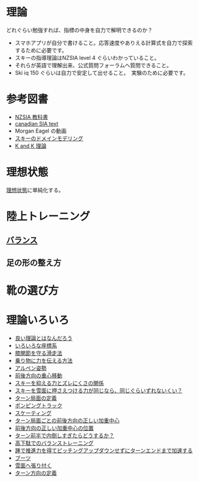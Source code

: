 # 理論
どれぐらい勉強すれば、指標の中身を自力で解明できるのか？
- スマホアプリが自分で書けること。応答速度やありえる計算式を自力で探索するために必要です。
- スキーの指導理論はNZSIA level 4 ぐらいわかっていること。
- それらが英語で理解出来、公式質問フォーラムへ質問できること。
- Ski iq 150 ぐらいは自力で安定して出せること。　実験のために必要です。

# 参考図書
- [NZSIA 教科書](https://www.nzsia.org/downloads/)
- [canadian SIA text](https://www.snowpro.com/en/resources-public)
- Morgan Eagel  の動画
- [スキーのドメインモデリング](https://github.com/koyakei/shintaido/tree/main/src/main/kotlin/ridingSports)
- [K and K 理論](https://www.youtube.com/channel/UCS3DXykPqMKTrRgb20a56ag)

# 理想状態
[理想状態](ideal_condition)に単純化する。

# 陸上トレーニング

## [バランス](balance)

## 足の形の整え方

# 靴の選び方

# 理論いろいろ

- [良い理論とはなんだろう](good_ski_theory.md)
- [いろいろな座標系](axis)
- [膝関節を守る滑走法](how_to_avoid_acl_injury)
- [乗り物に力を伝える方法](乗り物に力を伝える方法)
- [アルペン姿勢](ski_stance)
- [前後方向の重心移動](fore_after_mass_shift_on_ski)
- [スキーを抑える力とズレにくさの関係](improve_edge_grip)
- [スキーを雪面に押さえつける力が同じなら、同じぐらいずれないくい？](edge_grirp)
- [ターン局面の定義](turn_phase)
- [ポンピングトラック](pumping_track)
- [スケーティング](skating)
- [ターン局面ごとの前後方向の正しい加重中心](point_of_fore_after_pressure_center)
- [前後方向の正しい加重中心の位置](point_of_fore_after_pressure_center)
- [ターン前半で内倒しすぎたらどうするか？](how_to_recover_from_too_much_incline)
- [高下駄でのバランストレーニング](balance_trainig_with_free_line_skate)
- [踵で推進力を得てピッチングアップダウンせずにターンエンドまで加速する](how_to_thrust_with_pumping)
- [ブーツ](boots)
- [雪面へ張り付く](improve_contact_to_road)
- [ターン方向の定義](discrimination_between_left_and_right_turn)